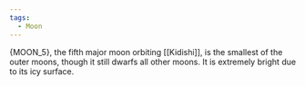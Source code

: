 ```yaml
---
tags:
  - Moon
---
```

{MOON_5}, the fifth major moon orbiting [[Kidishi]], is the smallest of the outer moons, though it still dwarfs all other moons. It is extremely bright due to its icy surface.